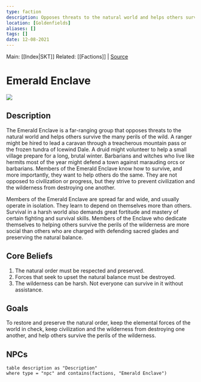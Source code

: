 ```yaml
---
type: faction
description: Opposes threats to the natural world and helps others survive the many perils of the wild. Druid-friendly.
location: [Goldenfields]
aliases: []
tags: []
date: 12-08-2021
---
```

Main: [[Index|SKT]]
Related: [[Factions]] | [Source](https://dnd.wizards.com/dungeons-and-dragons/story/faction/emeraldenclave)
# Emerald Enclave
![](http://media.wizards.com/images/dnd/lateststory/EMLD_banner.png)
## Description
The Emerald Enclave is a far-ranging group that opposes threats to the natural world and helps others survive the many perils of the wild. A ranger might be hired to lead a caravan through a treacherous mountain pass or the frozen tundra of Icewind Dale. A druid might volunteer to help a small village prepare for a long, brutal winter. Barbarians and witches who live like hermits most of the year might defend a town against marauding orcs or barbarians. Members of the Emerald Enclave know how to survive, and more importantly, they want to help others do the same. They are not opposed to civilization or progress, but they strive to prevent civilization and the wilderness from destroying one another.

Members of the Emerald Enclave are spread far and wide, and usually operate in isolation. They learn to depend on themselves more than others. Survival in a harsh world also demands great fortitude and mastery of certain fighting and survival skills. Members of the Enclave who dedicate themselves to helping others survive the perils of the wilderness are more social than others who are charged with defending sacred glades and preserving the natural balance.
## Core Beliefs
1.  The natural order must be respected and preserved.
2.  Forces that seek to upset the natural balance must be destroyed.
3.  The wilderness can be harsh. Not everyone can survive in it without assistance.
## Goals
To restore and preserve the natural order, keep the elemental forces of the world in check, keep civilization and the wilderness from destroying one another, and help others survive the perils of the wilderness.
## NPCs
```dataview
table description as "Description"
where type = "npc" and contains(factions, "Emerald Enclave")
```